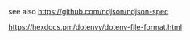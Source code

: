 
see also https://github.com/ndjson/ndjson-spec

https://hexdocs.pm/dotenvy/dotenv-file-format.html
